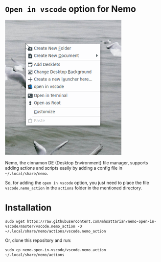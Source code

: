 # `Open in vscode` option for Nemo

![Preview picture of context menu](test.png)

Nemo, the cinnamon DE (Desktop Environment) file manager, supports adding actions and scripts easily by adding a config file in `~/.local/share/nemo`.

So, for adding the `open in vscode` option, you just need to place the file `vscode.nemo_action` in the `actions` folder in the mentioned directory.

# Installation


```shell
sudo wget https://raw.githubusercontent.com/mhsattarian/nemo-open-in-vscode/master/vscode.nemo_action -O ~/.local/share/nemo/actions/vscode.nemo_action
```

Or, clone this repository and run:

```shell
sudo cp nemo-open-in-vscode/vscode.nemo_action ~/.local/share/nemo/actions
```
